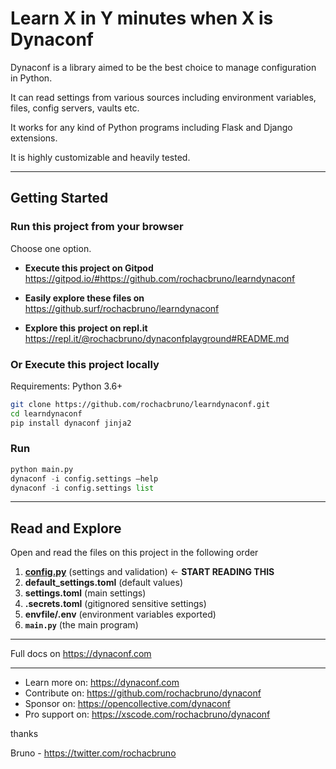 # Learn X in Y minutes when X is Dynaconf

Dynaconf is a library aimed to be the best choice to manage configuration in Python.

It can read settings from various sources including environment variables, files, config servers, vaults etc.

It works for any kind of Python programs including Flask and Django extensions.

It is highly customizable and heavily tested.

---

## Getting Started


### Run this project from your browser

Choose one option.


- **Execute this project on Gitpod** https://gitpod.io/#https://github.com/rochacbruno/learndynaconf

- **Easily explore these files on** https://github.surf/rochacbruno/learndynaconf

- **Explore this project on repl.it** https://repl.it/@rochacbruno/dynaconfplayground#README.md

### Or Execute this project locally

Requirements: Python 3.6+

```bash
git clone https://github.com/rochacbruno/learndynaconf.git
cd learndynaconf
pip install dynaconf jinja2
```

### Run

```py
python main.py
dynaconf -i config.settings –help
dynaconf -i config.settings list
```

---

## Read and Explore

Open and read the files on this project in the following order

1. **[config.py](/config.py)** (settings and validation)  <- **START READING THIS**
2. **default_settings.toml**  (default values)
3. **settings.toml**   (main settings)
4. **.secrets.toml**  (gitignored sensitive settings)
5. **envfile/.env**  (environment variables exported)
6. **`main.py`** (the main program)

---

Full docs on https://dynaconf.com

---

- Learn more on: https://dynaconf.com
- Contribute on: https://github.com/rochacbruno/dynaconf
- Sponsor on: https://opencollective.com/dynaconf
- Pro support on: https://xscode.com/rochacbruno/dynaconf

thanks

Bruno - https://twitter.com/rochacbruno
